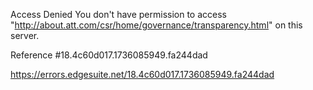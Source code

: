 Access Denied
You don't have permission to access "http://about.att.com/csr/home/governance/transparency.html" on this server.

Reference #18.4c60d017.1736085949.fa244dad

https://errors.edgesuite.net/18.4c60d017.1736085949.fa244dad